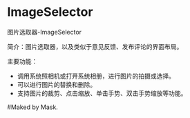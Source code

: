 # ImageSelector
图片选取器-ImageSelector

简介：图片选取器，以及类似于意见反馈、发布评论的界面布局。

主要功能：
- 调用系统照相机或打开系统相册，进行图片的拍摄或选择。
- 可以进行图片的替换和删除。
- 支持图片的裁剪、点击缩放、单击手势、双击手势缩放等功能。

#Maked by Mask.
